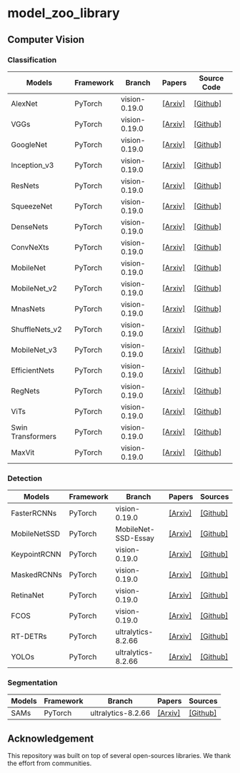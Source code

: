 # model_zoo_library

## Computer Vision
    

### Classification
|       Models         |      Framework      |        Branch         |       Papers        |      Source Code    |
|  ------------------- | ------------------  | --------------------  | ------------------  | ------------------  |
|  AlexNet             |    PyTorch          | vision-0.19.0         | [[Arxiv]](https://papers.nips.cc/paper_files/paper/2012/hash/c399862d3b9d6b76c8436e924a68c45b-Abstract.html)  | [[Github]](https://github.com/pytorch/vision)  |
|  VGGs                |    PyTorch          | vision-0.19.0         | [[Arxiv]](https://arxiv.org/abs/1409.1556)   | [[Github]](https://github.com/pytorch/vision)  |
|  GoogleNet           |    PyTorch          | vision-0.19.0         | [[Arxiv]](https://arxiv.org/abs/1409.4842)   | [[Github]](https://github.com/pytorch/vision)  |
|  Inception_v3        |    PyTorch          | vision-0.19.0         | [[Arxiv]](https://arxiv.org/abs/1512.00567)  | [[Github]](https://github.com/pytorch/vision)  |
|  ResNets             |    PyTorch          | vision-0.19.0         | [[Arxiv]](https://arxiv.org/abs/1512.03385)  | [[Github]](https://github.com/pytorch/vision)  |
|  SqueezeNet          |    PyTorch          | vision-0.19.0         | [[Arxiv]](https://arxiv.org/abs/1602.07360)  | [[Github]](https://github.com/pytorch/vision)  |
|  DenseNets           |    PyTorch          | vision-0.19.0         | [[Arxiv]](https://arxiv.org/abs/1608.06993)  | [[Github]](https://github.com/pytorch/vision)  |
|  ConvNeXts           |    PyTorch          | vision-0.19.0         | [[Arxiv]](https://arxiv.org/abs/1611.05431)  | [[Github]](https://github.com/pytorch/vision)  |
|  MobileNet           |    PyTorch          | vision-0.19.0         | [[Arxiv]](https://arxiv.org/abs/1704.04861)  | [[Github]](https://github.com/pytorch/vision)  |
|  MobileNet_v2        |    PyTorch          | vision-0.19.0         | [[Arxiv]](https://arxiv.org/abs/1801.04381)  | [[Github]](https://github.com/pytorch/vision)  |
|  MnasNets            |    PyTorch          | vision-0.19.0         | [[Arxiv]](https://arxiv.org/abs/1807.11626)  | [[Github]](https://github.com/pytorch/vision)  |
|  ShuffleNets_v2      |    PyTorch          | vision-0.19.0         | [[Arxiv]](https://arxiv.org/abs/1807.11164)  | [[Github]](https://github.com/pytorch/vision)  |
|  MobileNet_v3        |    PyTorch          | vision-0.19.0         | [[Arxiv]](https://arxiv.org/abs/1905.02244)  | [[Github]](https://github.com/pytorch/vision)  |
|  EfficientNets       |    PyTorch          | vision-0.19.0         | [[Arxiv]](https://arxiv.org/abs/1905.11946)  | [[Github]](https://github.com/pytorch/vision)  |
|  RegNets             |    PyTorch          | vision-0.19.0         | [[Arxiv]](https://arxiv.org/abs/2003.13678)  | [[Github]](https://github.com/pytorch/vision)  |
|  ViTs                |    PyTorch          | vision-0.19.0         | [[Arxiv]](https://arxiv.org/abs/2010.11929)  | [[Github]](https://github.com/pytorch/vision)  |
|  Swin Transformers   |    PyTorch          | vision-0.19.0         | [[Arxiv]](https://arxiv.org/abs/2103.14030)  | [[Github]](https://github.com/pytorch/vision)  |
|  MaxVit              |    PyTorch          | vision-0.19.0         | [[Arxiv]](https://arxiv.org/abs/2204.01697)  | [[Github]](https://github.com/pytorch/vision)  |

### Detection
|       Models          |      Framework      |        Branch         |       Papers        |      Sources        |
|  -------------------  | ------------------  | --------------------  | ------------------  | ------------------  |
|  FasterRCNNs          |    PyTorch          | vision-0.19.0         | [[Arxiv]](https://arxiv.org/abs/1506.01497)  | [[Github]](https://github.com/pytorch/vision)  |
|  MobileNetSSD         |    PyTorch          | MobileNet-SSD-Essay   | [[Arxiv]](https://arxiv.org/abs/1512.02325)  | [[Github]](https://github.com/bubbliiiing/Mobilenet-SSD-Essay/tree/master)  |
|  KeypointRCNN         |    PyTorch          | vision-0.19.0         | [[Arxiv]](https://arxiv.org/abs/1603.00502)  | [[Github]](https://github.com/pytorch/vision)  |
|  MaskedRCNNs          |    PyTorch          | vision-0.19.0         | [[Arxiv]](https://arxiv.org/abs/1703.06870)  | [[Github]](https://github.com/pytorch/vision)  |
|  RetinaNet            |    PyTorch          | vision-0.19.0         | [[Arxiv]](https://arxiv.org/abs/1708.02002)  | [[Github]](https://github.com/pytorch/vision)  |
|  FCOS                 |    PyTorch          | vision-0.19.0         | [[Arxiv]](https://arxiv.org/abs/1904.01355)  | [[Github]](https://github.com/pytorch/vision)  |
|  RT-DETRs             |    PyTorch          | ultralytics-8.2.66    | [[Arxiv]](https://arxiv.org/abs/2304.08069)  | [[Github]](https://github.com/ultralytics/ultralytics) |
|  YOLOs                |    PyTorch          | ultralytics-8.2.66    | [[Arxiv]](https://arxiv.org/abs/2406.10139)  | [[Github]](https://github.com/ultralytics/ultralytics) |

### Segmentation
|       Models          |      Framework      |        Branch         |       Papers        |      Sources        |
|  -------------------  | ------------------  | --------------------  | ------------------  | ------------------  |
|  SAMs                 |  PyTorch            | ultralytics-8.2.66    | [[Arxiv]](https://arxiv.org/html/2406.10139v1#S4)  | [[Github]](https://github.com/ultralytics/ultralytics) |


## Acknowledgement
    
This repository was built on top of several open-sources libraries. We thank the effort from communities.
